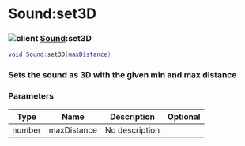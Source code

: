 # Sound:set3D

### ![client](../../home/sound/.gitbook/assets/client.png) [Sound](../../home/sound/home/Sound/):set3D

```lua
void Sound:set3D(maxDistance)
```

### Sets the sound as 3D with the given min and max distance

### Parameters

| Type   | Name        | Description    | Optional |
| ------ | ----------- | -------------- | -------: |
| number | maxDistance | No description |          |
